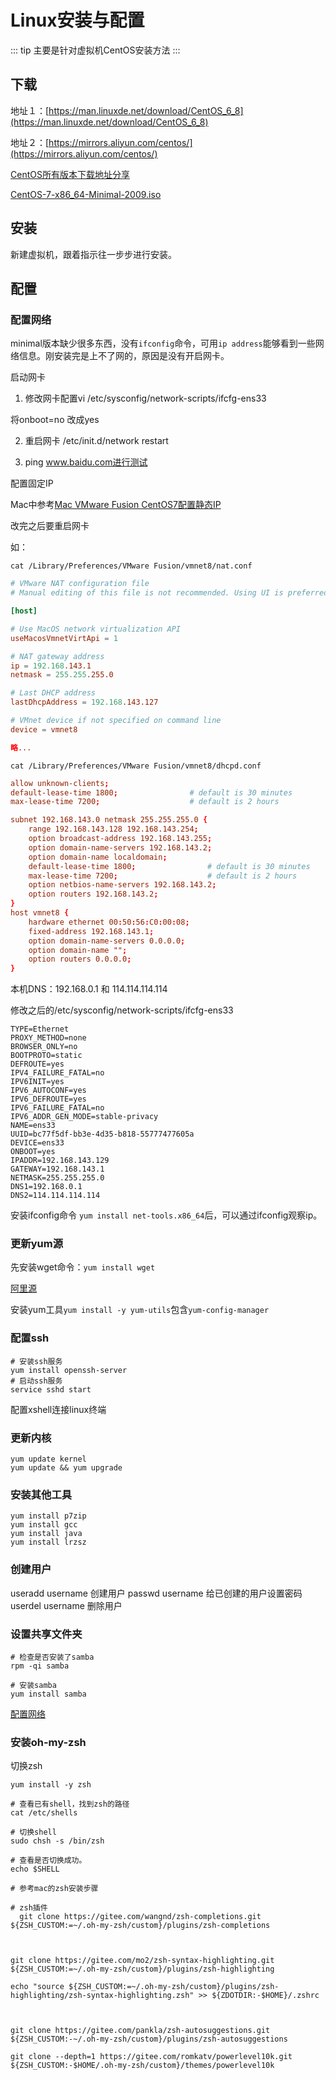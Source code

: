 # Linux安装与配置

::: tip
主要是针对虚拟机CentOS安装方法
:::

## 下载

地址１：[https://man.linuxde.net/download/CentOS_6_8](https://man.linuxde.net/download/CentOS_6_8)

地址２：[https://mirrors.aliyun.com/centos/](https://mirrors.aliyun.com/centos/)

[CentOS所有版本下载地址分享](https://www.linuxidc.com/Linux/2016-08/133846.htm)

[CentOS-7-x86_64-Minimal-2009.iso](https://mirrors.aliyun.com/centos/7/isos/x86_64/CentOS-7-x86_64-Minimal-2009.iso)

## 安装

新建虚拟机，跟着指示往一步步进行安装。

## 配置

### 配置网络
minimal版本缺少很多东西，没有`ifconfig`命令，可用`ip address`能够看到一些网络信息。刚安装完是上不了网的，原因是没有开启网卡。

启动网卡

1. 修改网卡配置vi /etc/sysconfig/network-scripts/ifcfg-ens33

将onboot=no 改成yes

2. 重启网卡 /etc/init.d/network restart

3. ping www.baidu.com进行测试


配置固定IP

Mac中参考[Mac VMware Fusion CentOS7配置静态IP](https://www.cnblogs.com/itbsl/p/10998696.html)

改完之后要重启网卡

如：

`cat /Library/Preferences/VMware Fusion/vmnet8/nat.conf`

``` conf {9-11}
# VMware NAT configuration file
# Manual editing of this file is not recommended. Using UI is preferred.

[host]

# Use MacOS network virtualization API
useMacosVmnetVirtApi = 1

# NAT gateway address
ip = 192.168.143.1
netmask = 255.255.255.0

# Last DHCP address
lastDhcpAddress = 192.168.143.127

# VMnet device if not specified on command line
device = vmnet8

略...

```

`cat /Library/Preferences/VMware Fusion/vmnet8/dhcpd.conf`

``` conf {6}
allow unknown-clients;
default-lease-time 1800;                # default is 30 minutes
max-lease-time 7200;                    # default is 2 hours

subnet 192.168.143.0 netmask 255.255.255.0 {
	range 192.168.143.128 192.168.143.254;
	option broadcast-address 192.168.143.255;
	option domain-name-servers 192.168.143.2;
	option domain-name localdomain;
	default-lease-time 1800;                # default is 30 minutes
	max-lease-time 7200;                    # default is 2 hours
	option netbios-name-servers 192.168.143.2;
	option routers 192.168.143.2;
}
host vmnet8 {
	hardware ethernet 00:50:56:C0:00:08;
	fixed-address 192.168.143.1;
	option domain-name-servers 0.0.0.0;
	option domain-name "";
	option routers 0.0.0.0;
}

```

本机DNS：192.168.0.1 和 114.114.114.114

修改之后的/etc/sysconfig/network-scripts/ifcfg-ens33

~~~ apacheconf {4,15-19}
TYPE=Ethernet
PROXY_METHOD=none
BROWSER_ONLY=no
BOOTPROTO=static
DEFROUTE=yes
IPV4_FAILURE_FATAL=no
IPV6INIT=yes
IPV6_AUTOCONF=yes
IPV6_DEFROUTE=yes
IPV6_FAILURE_FATAL=no
IPV6_ADDR_GEN_MODE=stable-privacy
NAME=ens33
UUID=bc77f5df-bb3e-4d35-b818-55777477605a
DEVICE=ens33
ONBOOT=yes
IPADDR=192.168.143.129
GATEWAY=192.168.143.1
NETMASK=255.255.255.0
DNS1=192.168.0.1
DNS2=114.114.114.114
~~~

安装ifconfig命令 `yum install net-tools.x86_64`后，可以通过ifconfig观察ip。

### 更新yum源

先安装wget命令：`yum install wget`

[阿里源](https://developer.aliyun.com/mirror/centos?spm=a2c6h.13651102.0.0.3e221b115kbrLJ)

安装yum工具`yum install -y yum-utils`包含`yum-config-manager`


### 配置ssh

``` shell
# 安装ssh服务
yum install openssh-server
# 启动ssh服务
service sshd start
```

配置xshell连接linux终端

### 更新内核

~~~shell
yum update kernel 
yum update && yum upgrade
~~~

### 安装其他工具

~~~ shell
yum install p7zip 
yum install gcc
yum install java
yum install lrzsz

~~~

### 创建用户
useradd username  创建用户
passwd username  给已创建的用户设置密码
userdel username  删除用户


### 设置共享文件夹

``` shell
# 检查是否安装了samba
rpm -qi samba

# 安装samba
yum install samba
```




[配置网络](https://cloud.tencent.com/developer/article/1508541)



### 安装oh-my-zsh

切换zsh

``` shell
yum install -y zsh

# 查看已有shell，找到zsh的路径
cat /etc/shells

# 切换shell
sudo chsh -s /bin/zsh

# 查看是否切换成功。
echo $SHELL

# 参考mac的zsh安装步骤

# zsh插件
  git clone https://gitee.com/wangnd/zsh-completions.git ${ZSH_CUSTOM:=~/.oh-my-zsh/custom}/plugins/zsh-completions



git clone https://gitee.com/mo2/zsh-syntax-highlighting.git ${ZSH_CUSTOM:=~/.oh-my-zsh/custom}/plugins/zsh-highlighting

echo "source ${ZSH_CUSTOM:=~/.oh-my-zsh/custom}/plugins/zsh-highlighting/zsh-syntax-highlighting.zsh" >> ${ZDOTDIR:-$HOME}/.zshrc



git clone https://gitee.com/pankla/zsh-autosuggestions.git ${ZSH_CUSTOM:-~/.oh-my-zsh/custom}/plugins/zsh-autosuggestions

git clone --depth=1 https://gitee.com/romkatv/powerlevel10k.git ${ZSH_CUSTOM:-$HOME/.oh-my-zsh/custom}/themes/powerlevel10k

```